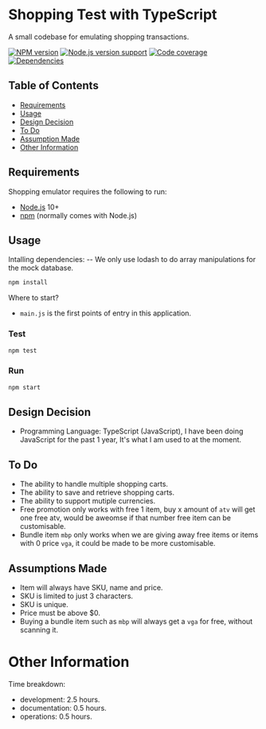 # Shopping Test with TypeScript

A small codebase for emulating shopping transactions.

[![NPM version][shield-npm]](#)
[![Node.js version support][shield-node]](#)
[![Code coverage][shield-coverage]](#)
[![Dependencies][shield-dependencies]](#)

## Table of Contents

- [Requirements](#requirements)
- [Usage](#usage)
- [Design Decision](#design-decision)
- [To Do](#to-do)
- [Assumption Made](#assumptions-made)
- [Other Information](#other-information)

## Requirements

Shopping emulator requires the following to run:

- [Node.js][node] 10+
- [npm][npm] (normally comes with Node.js)

## Usage

Intalling dependencies:
-- We only use lodash to do array manipulations for the mock database.

```sh
npm install
```

Where to start?

- `main.js` is the first points of entry in this application.

### Test

```sh
npm test
```

### Run

```sh
npm start
```

## Design Decision

- Programming Language: TypeScript (JavaScript), I have been doing JavaScript for the past 1 year, It's what I am used to at the moment.

## To Do

- The ability to handle multiple shopping carts.
- The ability to save and retrieve shopping carts.
- The ability to support mutiple currencies.
- Free promotion only works with free 1 item, buy x amount of `atv` will get one free atv, would be aweomse if that number free item can be customisable.
- Bundle item `mbp` only works when we are giving away free items or items with 0 price `vga`, it could be made to be more customisable.

## Assumptions Made

- Item will always have SKU, name and price.
- SKU is limited to just 3 characters.
- SKU is unique.
- Price must be above \$0.
- Buying a bundle item such as `mbp` will always get a `vga` for free, without scanning it.

# Other Information

Time breakdown:

- development: 2.5 hours.
- documentation: 0.5 hours.
- operations: 0.5 hours.

[node]: https://nodejs.org/
[npm]: https://www.npmjs.com/
[shield-coverage]: https://img.shields.io/badge/coverage-92%25-brightgreen.svg
[shield-dependencies]: https://img.shields.io/badge/dependencies-up%20to%20date-brightgreen.svg
[shield-license]: https://img.shields.io/badge/license-MIT-blue.svg
[shield-node]: https://img.shields.io/badge/node.js%20support-10.16.2-brightgreen.svg
[shield-npm]: https://img.shields.io/badge/npm-v6.9.0-blue.svg

